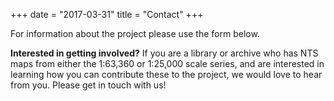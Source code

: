 +++
date = "2017-03-31"
title = "Contact"
+++

For information about the project please use the form below.

**Interested in getting involved?** If you are a library or archive who has NTS maps from either the 1:63,360 or 1:25,000 scale series, and are interested in learning how you can contribute these to the project, we would love to hear from you. Please get in touch with us!